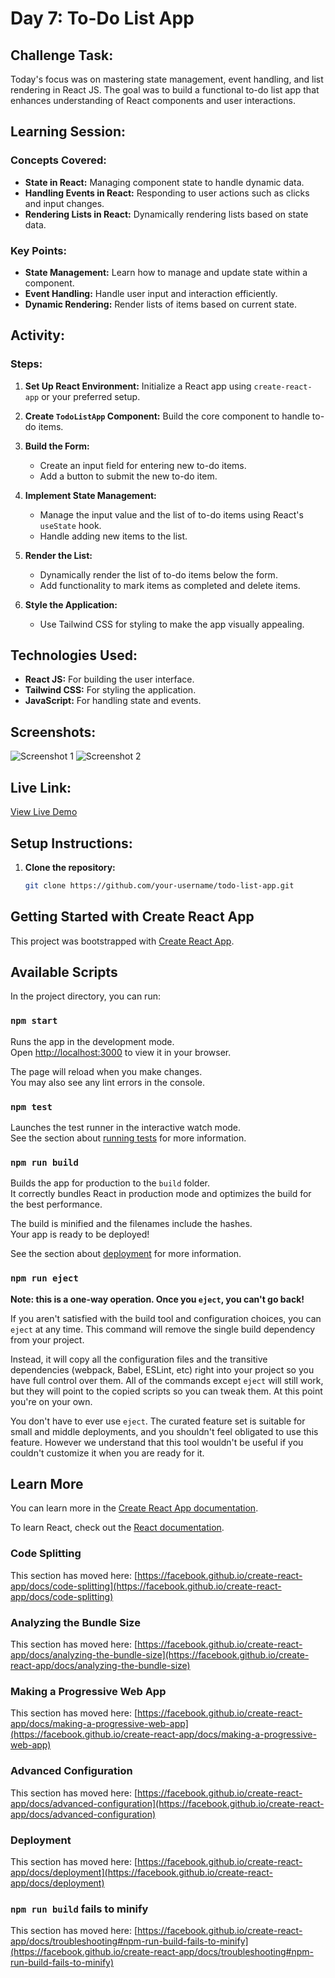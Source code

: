 # Day 7: To-Do List App

## Challenge Task:
Today's focus was on mastering state management, event handling, and list rendering in React JS. The goal was to build a functional to-do list app that enhances understanding of React components and user interactions.

## Learning Session:

### Concepts Covered:
- **State in React:** Managing component state to handle dynamic data.
- **Handling Events in React:** Responding to user actions such as clicks and input changes.
- **Rendering Lists in React:** Dynamically rendering lists based on state data.

### Key Points:
- **State Management:** Learn how to manage and update state within a component.
- **Event Handling:** Handle user input and interaction efficiently.
- **Dynamic Rendering:** Render lists of items based on current state.

## Activity:

### Steps:
1. **Set Up React Environment:**
   Initialize a React app using `create-react-app` or your preferred setup.

2. **Create `TodoListApp` Component:**
   Build the core component to handle to-do items.

3. **Build the Form:**
   - Create an input field for entering new to-do items.
   - Add a button to submit the new to-do item.

4. **Implement State Management:**
   - Manage the input value and the list of to-do items using React's `useState` hook.
   - Handle adding new items to the list.

5. **Render the List:**
   - Dynamically render the list of to-do items below the form.
   - Add functionality to mark items as completed and delete items.

6. **Style the Application:**
   - Use Tailwind CSS for styling to make the app visually appealing.

## Technologies Used:
- **React JS:** For building the user interface.
- **Tailwind CSS:** For styling the application.
- **JavaScript:** For handling state and events.

## Screenshots:
![Screenshot 1](./src/assets/images/toDo_desktop.PNG)
![Screenshot 2](./src/assets/images/toDo_mobile.PNG)

## Live Link:
[View Live Demo](https://simple-to-do-app-eight.vercel.app/)

## Setup Instructions:
1. **Clone the repository:**
   ```bash
   git clone https://github.com/your-username/todo-list-app.git


## Getting Started with Create React App

This project was bootstrapped with [Create React App](https://github.com/facebook/create-react-app).

## Available Scripts

In the project directory, you can run:

### `npm start`

Runs the app in the development mode.\
Open [http://localhost:3000](http://localhost:3000) to view it in your browser.

The page will reload when you make changes.\
You may also see any lint errors in the console.

### `npm test`

Launches the test runner in the interactive watch mode.\
See the section about [running tests](https://facebook.github.io/create-react-app/docs/running-tests) for more information.

### `npm run build`

Builds the app for production to the `build` folder.\
It correctly bundles React in production mode and optimizes the build for the best performance.

The build is minified and the filenames include the hashes.\
Your app is ready to be deployed!

See the section about [deployment](https://facebook.github.io/create-react-app/docs/deployment) for more information.

### `npm run eject`

**Note: this is a one-way operation. Once you `eject`, you can't go back!**

If you aren't satisfied with the build tool and configuration choices, you can `eject` at any time. This command will remove the single build dependency from your project.

Instead, it will copy all the configuration files and the transitive dependencies (webpack, Babel, ESLint, etc) right into your project so you have full control over them. All of the commands except `eject` will still work, but they will point to the copied scripts so you can tweak them. At this point you're on your own.

You don't have to ever use `eject`. The curated feature set is suitable for small and middle deployments, and you shouldn't feel obligated to use this feature. However we understand that this tool wouldn't be useful if you couldn't customize it when you are ready for it.

## Learn More

You can learn more in the [Create React App documentation](https://facebook.github.io/create-react-app/docs/getting-started).

To learn React, check out the [React documentation](https://reactjs.org/).

### Code Splitting

This section has moved here: [https://facebook.github.io/create-react-app/docs/code-splitting](https://facebook.github.io/create-react-app/docs/code-splitting)

### Analyzing the Bundle Size

This section has moved here: [https://facebook.github.io/create-react-app/docs/analyzing-the-bundle-size](https://facebook.github.io/create-react-app/docs/analyzing-the-bundle-size)

### Making a Progressive Web App

This section has moved here: [https://facebook.github.io/create-react-app/docs/making-a-progressive-web-app](https://facebook.github.io/create-react-app/docs/making-a-progressive-web-app)

### Advanced Configuration

This section has moved here: [https://facebook.github.io/create-react-app/docs/advanced-configuration](https://facebook.github.io/create-react-app/docs/advanced-configuration)

### Deployment

This section has moved here: [https://facebook.github.io/create-react-app/docs/deployment](https://facebook.github.io/create-react-app/docs/deployment)

### `npm run build` fails to minify

This section has moved here: [https://facebook.github.io/create-react-app/docs/troubleshooting#npm-run-build-fails-to-minify](https://facebook.github.io/create-react-app/docs/troubleshooting#npm-run-build-fails-to-minify)
